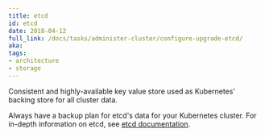 ```yaml
---
title: etcd
id: etcd
date: 2018-04-12
full_link: /docs/tasks/administer-cluster/configure-upgrade-etcd/
aka: 
tags:
- architecture
- storage 
---
```

 Consistent and highly-available key value store used as Kubernetes' backing store for all cluster data.

<!--more--> 

Always have a backup plan for etcd's data for your Kubernetes cluster. For in-depth information on etcd, see [etcd documentation](https://github.com/coreos/etcd/blob/master/Documentation/docs.md).


